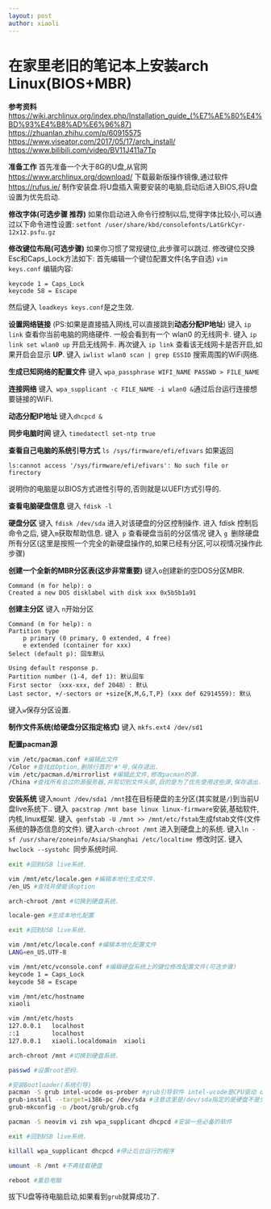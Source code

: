```yaml
---
layout: post
author: xiaoli
---
```

# 在家里老旧的笔记本上安装arch Linux(BIOS+MBR)
**参考资料**
https://wiki.archlinux.org/index.php/Installation_guide_(%E7%AE%80%E4%BD%93%E4%B8%AD%E6%96%87)
https://zhuanlan.zhihu.com/p/60915575
https://www.viseator.com/2017/05/17/arch_install/
https://www.bilibili.com/video/BV11J411a7Tp

**准备工作**
首先准备一个大于8G的U盘,从官网 https://www.archlinux.org/download/ 下载最新版操作镜像,通过软件 https://rufus.ie/ 制作安装盘.将U盘插入需要安装的电脑,启动后进入BIOS,将U盘设置为优先启动.

**修改字体(可选步骤 推荐)**
如果你启动进入命令行控制以后,觉得字体比较小,可以通过以下命令进性设置:
``` setfont /user/share/kbd/consolefonts/LatGrkCyr-12x12.psfu.gz ```

**修改键位布局(可选步骤)**
如果你习惯了常规键位,此步骤可以跳过.
修改键位交换Esc和Caps_Lock方法如下:
首先编辑一个键位配置文件(名字自选) ``` vim keys.conf ```
编辑内容:

```
keycode 1 = Caps_Lock
keycode 58 = Escape
```
然后键入 ``` loadkeys keys.conf ```是之生效.

**设置网络链接** (PS:如果是直接插入网线,可以直接跳到**动态分配IP地址**)
键入 ``` ip link ``` 查看你当前电脑的网络硬件.
一般会看到有一个 wlan0 的无线网卡.
键入 ``` ip link set wlan0 up ``` 开启无线网卡.
再次键入 ``` ip link ``` 查看该无线网卡是否开启,如果开启会显示 **UP**.
键入 ``` iwlist wlan0 scan | grep ESSID ``` 搜索周围的WiFi网络.

**生成已知网络的配置文件**
键入 ``` wpa_passphrase WIFI_NAME PASSWD > FILE_NAME ```

**连接网络**
键入``` wpa_supplicant -c FILE_NAME -i wlan0 &```通过后台运行连接想要链接的WiFi.

**动态分配IP地址**
键入``` dhcpcd & ```

**同步电脑时间**
键入 ``` timedatectl set-ntp true ```

**查看自己电脑的系统引导方式**
```ls /sys/firmware/efi/efivars```
如果返回
```
ls:cannot access '/sys/firmware/efi/efivars': No such file or firectory 
```
说明你的电脑是以BIOS方式进性引导的,否则就是以UEFI方式引导的.

**查看电脑硬盘信息**
键入 ``` fdisk -l  ```

**硬盘分区**
键入 ``` fdisk /dev/sda ``` 进入对该硬盘的分区控制操作.
进入 fdisk 控制后命令之后, 键入```m```获取帮助信息.
键入``` p``` 查看硬盘当前的分区情况
键入 ```g ```删除硬盘所有分区(这里是按照一个完全的新硬盘操作的,如果已经有分区,可以视情况操作此步骤)

**创建一个全新的MBR分区表(这步非常重要)**
键入```o```创建新的空DOS分区MBR.

```
Command (m for help): o
Created a new DOS disklabel with disk xxx 0x5b5b1a91
```

**创建主分区**
键入 ```n```开始分区
```
Command (m for help): n
Partition type
    p primary (0 primary, 0 extended, 4 free)
    e extended (container for xxx)
Select (default p): 回车默认

Using default response p.
Partition number (1-4, def 1): 默认回车
First sector （xxx-xxx, def 2048）: 默认
Last sector, +/-sectors or +size{K,M,G,T,P} (xxx def 62914559): 默认
```

键入```w```保存分区设置.

**制作文件系统(给硬盘分区指定格式)**
键入 ```mkfs.ext4 /dev/sd1```

**配置pacman源**

```bash
vim /etc/pacman.conf #编辑此文件
/Color #查找此Option,删除行首的'#'号,保存退出.
vim /etc/pacman.d/mirrorlist #编辑此文件,修改pacman的源.
/China #查找所有总过的源服务器,并剪切到文件头部,目的是为了优先使用这些源,保存退出.
```
**安装系统**
键入``` mount /dev/sda1 /mnt ```挂在目标硬盘的主分区(其实就是```/```)到当前U盘live系统下..
键入``` pacstrap /mnt base linux linux-firmware```安装,基础软件,内核,linux框架.
键入``` genfstab -U /mnt >> /mnt/etc/fstab```生成fstab文件(文件系统的静态信息的文件).
键入``` arch-chroot /mnt ``` 进入到硬盘上的系统.
键入``` ln -sf /usr/share/zoneinfo/Asia/Shanghai /etc/localtime  ```修改时区.
键入 ``` hwclock --systohc  ```同步系统时间.

```bash
exit #回到USB live系统.

vim /mnt/etc/locale.gen #编辑本地化生成文件.
/en_US #查找并使能该option

arch-chroot /mnt #切换到硬盘系统.

locale-gen #生成本地化配置

exit #回到USB live系统.

vim /mnt/etc/locale.conf #编辑本地化配置文件
LANG=en_US.UTF-8

vim /mnt/etc/vconsole.conf #编辑硬盘系统上的键位修改配置文件(可选步骤)
keycode 1 = Caps_Lock
keycode 58 = Escape

vim /mnt/etc/hostname 
xiaoli

vim /mnt/etc/hosts
127.0.0.1	localhost
::1       	localhost
127.0.0.1	xiaoli.localdomain	xiaoli

arch-chroot /mnt #切换到硬盘系统.

passwd #设置root密码.

#安装Bootloader(系统引导)
pacman -S grub intel-ucode os-prober #grub引导软件 intel-ucode是CPU驱动 os-probe多系统查找工具.
grub-install --target=i386-pc /dev/sda #注意这里是/dev/sda指定的是硬盘不是分区.
grub-mkconfig -o /boot/grub/grub.cfg

pacman -S neovim vi zsh wpa_supplicant dhcpcd #安装一些必备的软件

exit #回到USB live系统.

killall wpa_supplicant dhcpcd #停止后台运行的程序

umount -R /mnt #不再挂载硬盘

reboot #重启电脑

```
拔下U盘等待电脑启动,如果看到```grub```就算成功了.
